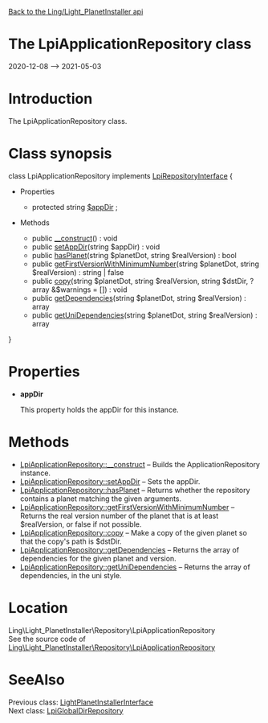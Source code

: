 [Back to the Ling/Light_PlanetInstaller api](https://github.com/lingtalfi/Light_PlanetInstaller/blob/master/doc/api/Ling/Light_PlanetInstaller.md)



The LpiApplicationRepository class
================
2020-12-08 --> 2021-05-03






Introduction
============

The LpiApplicationRepository class.



Class synopsis
==============


class <span class="pl-k">LpiApplicationRepository</span> implements [LpiRepositoryInterface](https://github.com/lingtalfi/Light_PlanetInstaller/blob/master/doc/api/Ling/Light_PlanetInstaller/Repository/LpiRepositoryInterface.md) {

- Properties
    - protected string [$appDir](#property-appDir) ;

- Methods
    - public [__construct](https://github.com/lingtalfi/Light_PlanetInstaller/blob/master/doc/api/Ling/Light_PlanetInstaller/Repository/LpiApplicationRepository/__construct.md)() : void
    - public [setAppDir](https://github.com/lingtalfi/Light_PlanetInstaller/blob/master/doc/api/Ling/Light_PlanetInstaller/Repository/LpiApplicationRepository/setAppDir.md)(string $appDir) : void
    - public [hasPlanet](https://github.com/lingtalfi/Light_PlanetInstaller/blob/master/doc/api/Ling/Light_PlanetInstaller/Repository/LpiApplicationRepository/hasPlanet.md)(string $planetDot, string $realVersion) : bool
    - public [getFirstVersionWithMinimumNumber](https://github.com/lingtalfi/Light_PlanetInstaller/blob/master/doc/api/Ling/Light_PlanetInstaller/Repository/LpiApplicationRepository/getFirstVersionWithMinimumNumber.md)(string $planetDot, string $realVersion) : string | false
    - public [copy](https://github.com/lingtalfi/Light_PlanetInstaller/blob/master/doc/api/Ling/Light_PlanetInstaller/Repository/LpiApplicationRepository/copy.md)(string $planetDot, string $realVersion, string $dstDir, ?array &$warnings = []) : void
    - public [getDependencies](https://github.com/lingtalfi/Light_PlanetInstaller/blob/master/doc/api/Ling/Light_PlanetInstaller/Repository/LpiApplicationRepository/getDependencies.md)(string $planetDot, string $realVersion) : array
    - public [getUniDependencies](https://github.com/lingtalfi/Light_PlanetInstaller/blob/master/doc/api/Ling/Light_PlanetInstaller/Repository/LpiApplicationRepository/getUniDependencies.md)(string $planetDot, string $realVersion) : array

}




Properties
=============

- <span id="property-appDir"><b>appDir</b></span>

    This property holds the appDir for this instance.
    
    



Methods
==============

- [LpiApplicationRepository::__construct](https://github.com/lingtalfi/Light_PlanetInstaller/blob/master/doc/api/Ling/Light_PlanetInstaller/Repository/LpiApplicationRepository/__construct.md) &ndash; Builds the ApplicationRepository instance.
- [LpiApplicationRepository::setAppDir](https://github.com/lingtalfi/Light_PlanetInstaller/blob/master/doc/api/Ling/Light_PlanetInstaller/Repository/LpiApplicationRepository/setAppDir.md) &ndash; Sets the appDir.
- [LpiApplicationRepository::hasPlanet](https://github.com/lingtalfi/Light_PlanetInstaller/blob/master/doc/api/Ling/Light_PlanetInstaller/Repository/LpiApplicationRepository/hasPlanet.md) &ndash; Returns whether the repository contains a planet matching the given arguments.
- [LpiApplicationRepository::getFirstVersionWithMinimumNumber](https://github.com/lingtalfi/Light_PlanetInstaller/blob/master/doc/api/Ling/Light_PlanetInstaller/Repository/LpiApplicationRepository/getFirstVersionWithMinimumNumber.md) &ndash; Returns the real version number of the planet that is at least $realVersion, or false if not possible.
- [LpiApplicationRepository::copy](https://github.com/lingtalfi/Light_PlanetInstaller/blob/master/doc/api/Ling/Light_PlanetInstaller/Repository/LpiApplicationRepository/copy.md) &ndash; Make a copy of the given planet so that the copy's path is $dstDir.
- [LpiApplicationRepository::getDependencies](https://github.com/lingtalfi/Light_PlanetInstaller/blob/master/doc/api/Ling/Light_PlanetInstaller/Repository/LpiApplicationRepository/getDependencies.md) &ndash; Returns the array of dependencies for the given planet and version.
- [LpiApplicationRepository::getUniDependencies](https://github.com/lingtalfi/Light_PlanetInstaller/blob/master/doc/api/Ling/Light_PlanetInstaller/Repository/LpiApplicationRepository/getUniDependencies.md) &ndash; Returns the array of dependencies, in the uni style.





Location
=============
Ling\Light_PlanetInstaller\Repository\LpiApplicationRepository<br>
See the source code of [Ling\Light_PlanetInstaller\Repository\LpiApplicationRepository](https://github.com/lingtalfi/Light_PlanetInstaller/blob/master/Repository/LpiApplicationRepository.php)



SeeAlso
==============
Previous class: [LightPlanetInstallerInterface](https://github.com/lingtalfi/Light_PlanetInstaller/blob/master/doc/api/Ling/Light_PlanetInstaller/PlanetInstaller/LightPlanetInstallerInterface.md)<br>Next class: [LpiGlobalDirRepository](https://github.com/lingtalfi/Light_PlanetInstaller/blob/master/doc/api/Ling/Light_PlanetInstaller/Repository/LpiGlobalDirRepository.md)<br>
